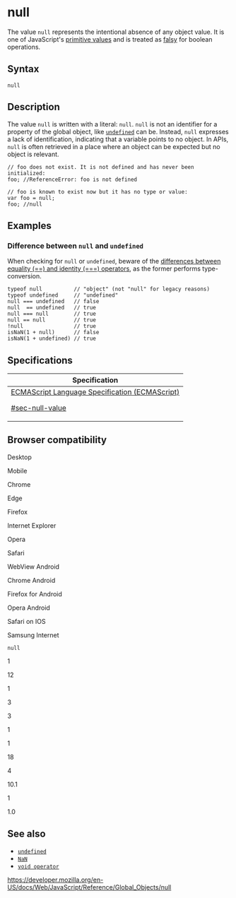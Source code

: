 # null

The value `null` represents the intentional absence of any object value. It is one of JavaScript's [primitive values](https://developer.mozilla.org/en-US/docs/Glossary/Primitive) and is treated as [falsy](https://developer.mozilla.org/en-US/docs/Glossary/Falsy) for boolean operations.

## Syntax

    null

## Description

The value `null` is written with a literal: `null`. `null` is not an identifier for a property of the global object, like [`undefined`](undefined) can be. Instead, `null` expresses a lack of identification, indicating that a variable points to no object. In APIs, `null` is often retrieved in a place where an object can be expected but no object is relevant.

    // foo does not exist. It is not defined and has never been initialized:
    foo; //ReferenceError: foo is not defined

    // foo is known to exist now but it has no type or value:
    var foo = null;
    foo; //null

## Examples

### Difference between `null` and `undefined`

When checking for `null` or `undefined`, beware of the [differences between equality (==) and identity (===) operators](https://developer.mozilla.org/en-US/docs/Web/JavaScript/Reference/Operators), as the former performs type-conversion.

    typeof null          // "object" (not "null" for legacy reasons)
    typeof undefined     // "undefined"
    null === undefined   // false
    null  == undefined   // true
    null === null        // true
    null == null         // true
    !null                // true
    isNaN(1 + null)      // false
    isNaN(1 + undefined) // true

## Specifications

<table><thead><tr class="header"><th>Specification</th></tr></thead><tbody><tr class="odd"><td><a href="https://tc39.es/ecma262/#sec-null-value">ECMAScript Language Specification (ECMAScript) 
<br/>

<span class="small">#sec-null-value</span></a></td></tr></tbody></table>

## Browser compatibility

Desktop

Mobile

Chrome

Edge

Firefox

Internet Explorer

Opera

Safari

WebView Android

Chrome Android

Firefox for Android

Opera Android

Safari on IOS

Samsung Internet

`null`

1

12

1

3

3

1

1

18

4

10.1

1

1.0

## See also

-   [`undefined`](undefined)
-   [`NaN`](nan)
-   [`void operator`](../operators/void)

<a href="https://developer.mozilla.org/en-US/docs/Web/JavaScript/Reference/Global_Objects/null" class="_attribution-link">https://developer.mozilla.org/en-US/docs/Web/JavaScript/Reference/Global_Objects/null</a>
